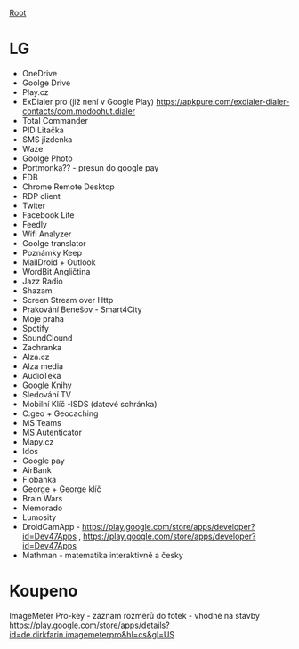 [Root](../README.md)

# LG

- OneDrive
- Goolge Drive
- Play.cz
- ExDialer pro (již není v Google Play) https://apkpure.com/exdialer-dialer-contacts/com.modoohut.dialer
- Total Commander
- PID Litačka
- SMS jízdenka
- Waze
- Goolge Photo
- Portmonka?? - presun do google pay
- FDB
- Chrome Remote Desktop
- RDP client
- Twiter
- Facebook Lite
- Feedly
- Wifi Analyzer
- Goolge translator
- Poznámky Keep
- MailDroid + Outlook
- WordBit Angličtina
- Jazz Radio
- Shazam
- Screen Stream over Http
- Prakování Benešov - Smart4City
- Moje praha
- Spotify
- SoundClound
- Zachranka 
- Alza.cz
- Alza media
- AudioTeka
- Google Knihy
- Sledování TV
- Mobilní Klíč -ISDS (datové schránka)
- C:geo + Geocaching
- MS Teams
- MS Autenticator
- Mapy.cz
- Idos
- Google pay
- AirBank
- Fiobanka
- George + George klíč
- Brain Wars
- Memorado
- Lumosity
- DroidCamApp - https://play.google.com/store/apps/developer?id=Dev47Apps , https://play.google.com/store/apps/developer?id=Dev47Apps
- Mathman - matematika interaktivně a česky

# Koupeno
	
ImageMeter Pro-key - záznam rozměrů do fotek - vhodné na stavby
https://play.google.com/store/apps/details?id=de.dirkfarin.imagemeterpro&hl=cs&gl=US
